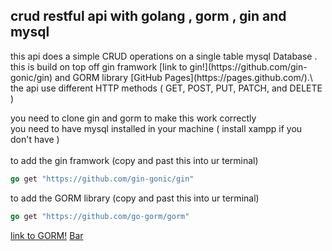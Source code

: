 <h2> crud restful api with golang , gorm , gin and mysql </h2>
this api does a simple CRUD operations on a single table mysql Database .<br/>
this is build on top off gin framwork [link to gin!](https://github.com/gin-gonic/gin) and GORM  library [GitHub Pages](https://pages.github.com/).\
the api use different HTTP methods ( GET, POST, PUT, PATCH, and DELETE ) <br>

you need to clone gin and gorm to make this work correctly<br>
you need to have mysql installed in your machine ( install xampp if you don't have ) <br><br>
to add the gin framwork (copy and past this into ur terminal)
```Go
go get "https://github.com/gin-gonic/gin"
```
to add the GORM library (copy and past this into ur terminal)
```GO
go get "https://github.com/go-gorm/gorm"
```

[link to GORM!](https://github.com/go-gorm/gorm/) 
[Bar](Bar.md)
